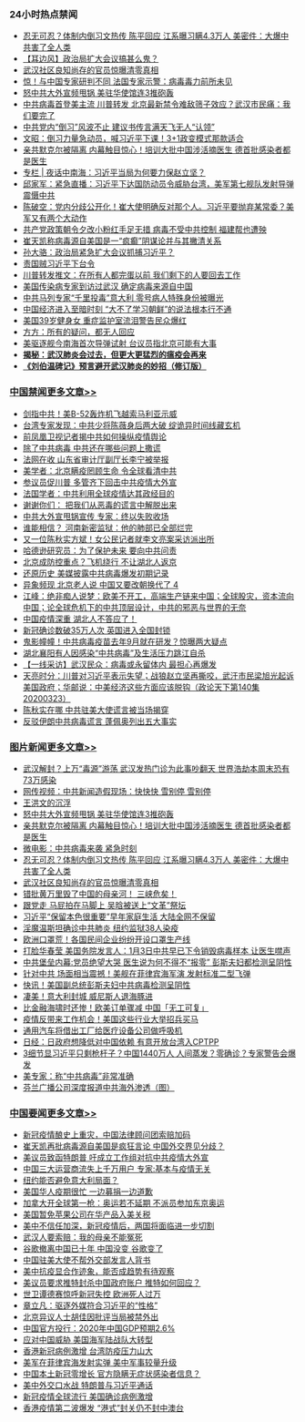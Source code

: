 <div class="catlist">
<h3>24小时热点禁闻</h3>
<ul>
<li><a href="https://github.com/fqnews/bnews/blob/master/topimagenews/20200323/1298806.md">忍无可忍？体制内倒习文热传 陈平回应 江系曝习瞒4.3万人 美密件：大爆中共害了全人类</a></li>
<li><a href="https://github.com/fqnews/bnews/blob/master/headline/20200323/1298835.md">【耳边风】政治局扩大会议搞甚么鬼？</a></li>
<li><a href="https://github.com/fqnews/bnews/blob/master/topimagenews/20200323/1298798.md">武汉社区良知尚存的官员惊曝清零真相</a></li>
<li><a href="https://github.com/fqnews/bnews/blob/master/worldnews/20200323/1298828.md">惊！与中国专家研判不同 法国专家示警：病毒毒力前所未见</a></li>
<li><a href="https://github.com/fqnews/bnews/blob/master/topimagenews/20200324/1299011.md">怒中共大外宣频甩锅 美驻华使馆连3推砲轰</a></li>
<li><a href="https://github.com/fqnews/bnews/blob/master/cbnews/20200323/1298858.md">中共病毒首登美主流 川普转发 北京最新禁令难敌筛子效应？武汉市民痛：我们要完了</a></li>
<li><a href="https://github.com/fqnews/bnews/blob/master/headline/20200323/1298875.md">中共党内“倒习”风波不止  建议书传言满天飞无人“认领”</a></li>
<li><a href="https://github.com/fqnews/bnews/blob/master/cbnews/20200324/1299133.md">文昭：倒习力量急动员，喊习近平下课！3+1政变模式那款适合 </a></li>
<li><a href="https://github.com/fqnews/bnews/blob/master/topimagenews/20200323/1298960.md">亲共默克尔被隔离 内幕触目惊心！培训大批中国涉活摘医生 德首批感染者都是医生</a></li>
<li><a href="https://github.com/fqnews/bnews/blob/master/cbnews/20200324/1299107.md">专栏 | 夜话中南海：习近平当局为何要力保赵立坚？</a></li>
<li><a href="https://github.com/fqnews/bnews/blob/master/bannedvideo/20200323/1298991.md">邱家军：紧急直播：习近平下达国防动员令威胁台湾，美军第七舰队发射导弹震慑中共 </a></li>
<li><a href="https://github.com/fqnews/bnews/blob/master/cbnews/20200324/1299219.md">陈破空：党内分歧公开化！崔大使明确反对那个人。习近平要抛弃某常委？美军又有两个大动作 </a></li>
<li><a href="https://github.com/fqnews/bnews/blob/master/cbnews/20200323/1298948.md">共产党政策朝令夕改小粉红手足无措 病毒不受中共控制 福建帮也遭殃</a></li>
<li><a href="https://github.com/fqnews/bnews/blob/master/cbnews/20200323/1298919.md">崔天凯称病毒源自美国是一“疯癫”阴谋论并与其撇清关系</a></li>
<li><a href="https://github.com/fqnews/bnews/blob/master/renquan/minyun/20200324/1299214.md">孙大骆：政治局紧急扩大会议抓捕习近平？</a></li>
<li><a href="https://github.com/fqnews/bnews/blob/master/baitai/20200324/1299179.md">责国贼习近平下台令</a></li>
<li><a href="https://github.com/fqnews/bnews/blob/master/cnnews/20200324/1299231.md">川普转发推文：在所有人都完蛋以前 我们剩下的人要回去工作</a></li>
<li><a href="https://github.com/fqnews/bnews/blob/master/comments/20200323/1298850.md">美国传染病专家到访过武汉 确定病毒来源自中国</a></li>
<li><a href="https://github.com/fqnews/bnews/blob/master/worldnews/20200324/1299196.md">中共马列专家“千里投毒”意大利 零号病人特殊身份被曝光</a></li>
<li><a href="https://github.com/fqnews/bnews/blob/master/finance/20200323/1298845.md">中国经济进入至暗时刻 “大不了学习朝鲜”的说法根本行不通</a></li>
<li><a href="https://github.com/fqnews/bnews/blob/master/cnnews/20200323/1298790.md">美国39岁健身女 重症监护室流泪警告民众爆红</a></li>
<li><a href="https://github.com/fqnews/bnews/blob/master/cbnews/20200324/1299040.md">方方：所有的疑问，都无人回应</a></li>
<li><a href="https://github.com/fqnews/bnews/blob/master/worldnews/usa/20200324/1299005.md">美驱逐舰今南海首次导弹试射 台议员指北京可能有大事</a></li>
<li><b><a href="https://github.com/fqnews/bnews/blob/master/comments/20200211/1275071.md" target="_blank">揭秘：武汉肺炎会过去，但更大更猛烈的瘟疫会再来</a></b></li>
<li><b><a href="https://github.com/fqnews/bnews/blob/master/comments/20200207/1272816.md" target="_blank">《刘伯温碑记》预言避开武汉肺炎的妙招（修订版）</a></b></li>
</ul>
</div>

<div class="catlist">
<h3><a href="https://github.com/fqnews/bnews/blob/master/cbnews/" target="_blank">中国禁闻</a><span><a href="https://github.com/fqnews/bnews/blob/master/cbnews/" target="_blank" rel="nofollow">更多文章>></a></span></h3>
<ul>
<li><a href="https://github.com/fqnews/bnews/blob/master/cbnews/20200324/1299427.md" target="_blank">剑指中共！美B-52轰炸机飞越索马利亚示威</a></li>
<li><a href="https://github.com/fqnews/bnews/blob/master/cbnews/20200324/1299426.md" target="_blank">台湾专家发现：中共少将陈薇身后两大破 绽诡异时间线藏玄机</a></li>
<li><a href="https://github.com/fqnews/bnews/blob/master/cbnews/20200324/1299425.md" target="_blank">前凤凰卫视记者揭中共如何操纵疫情舆论</a></li>
<li><a href="https://github.com/fqnews/bnews/blob/master/cbnews/20200324/1299413.md" target="_blank">除了中共病毒 中共还在哪些问题上撒谎</a></li>
<li><a href="https://github.com/fqnews/bnews/blob/master/cbnews/20200324/1299412.md" target="_blank">法网在收 山东省审计厅副厅长李宁被举报</a></li>
<li><a href="https://github.com/fqnews/bnews/blob/master/cbnews/20200324/1299411.md" target="_blank">美学者：北京瞒疫罔顾生命 令全球看清中共</a></li>
<li><a href="https://github.com/fqnews/bnews/blob/master/cbnews/20200324/1299410.md" target="_blank">参议员促川普 多管齐下回击中共疫情大外宣</a></li>
<li><a href="https://github.com/fqnews/bnews/blob/master/cbnews/20200324/1299409.md" target="_blank">法国学者：中共利用全球疫情达其政经目的</a></li>
<li><a href="https://github.com/fqnews/bnews/blob/master/cbnews/20200324/1299404.md" target="_blank">谢谢你们： 把我们从恶毒的谎言中解脱出来</a></li>
<li><a href="https://github.com/fqnews/bnews/blob/master/cbnews/20200324/1299396.md" target="_blank">中共大外宣甩锅宣传 专家：终以失败收场</a></li>
<li><a href="https://github.com/fqnews/bnews/blob/master/cbnews/20200324/1299395.md" target="_blank">谁能相信？ 河南新密监狱：他的肺部已全部烂完</a></li>
<li><a href="https://github.com/fqnews/bnews/blob/master/cbnews/20200324/1299394.md" target="_blank">又一位陈秋实方斌！女公民记者就李文亮案采访派出所</a></li>
<li><a href="https://github.com/fqnews/bnews/blob/master/cbnews/20200324/1299381.md" target="_blank">哈德逊研究员：为了保护未来 要向中共问责</a></li>
<li><a href="https://github.com/fqnews/bnews/blob/master/cbnews/20200324/1299380.md" target="_blank">北京成防控重点？飞机绕行 不让湖北人返京</a></li>
<li><a href="https://github.com/fqnews/bnews/blob/master/cbnews/20200324/1299379.md" target="_blank">还原历史 美媒披露中共病毒爆发初期记录</a></li>
<li><a href="https://github.com/fqnews/bnews/blob/master/cbnews/20200324/1299378.md" target="_blank">异象频现 北京老人说 中国又要改朝换代了 4</a></li>
<li><a href="https://github.com/fqnews/bnews/blob/master/cbnews/20200324/1299359.md" target="_blank">江峰：绝非痴人说梦：欧美不开工，高端生产链来中国；全球股灾，资本流向中国；论全球危机下的中共顶层设计，中共的邪恶与世界的无奈</a></li>
<li><a href="https://github.com/fqnews/bnews/blob/master/cbnews/20200324/1299348.md" target="_blank">中国疫情深重 湖北人不答应了！</a></li>
<li><a href="https://github.com/fqnews/bnews/blob/master/cbnews/20200324/1299331.md" target="_blank">新冠确诊数破35万人次 英国进入全国封锁</a></li>
<li><a href="https://github.com/fqnews/bnews/blob/master/cbnews/20200324/1299309.md" target="_blank">鬼影幢幢！中共病毒疫苗去年9月就在研发？惊曝两大疑点</a></li>
<li><a href="https://github.com/fqnews/bnews/blob/master/cbnews/20200324/1299308.md" target="_blank">湖北襄阳有人因感染“中共病毒”及生活压力跳江自杀</a></li>
<li><a href="https://github.com/fqnews/bnews/blob/master/cbnews/20200324/1299307.md" target="_blank">【一线采访】武汉民众：病毒或永留体内 最担心再爆发</a></li>
<li><a href="https://github.com/fqnews/bnews/blob/master/cbnews/20200324/1299288.md" target="_blank">天亮时分：川普对习近平表示失望；战狼赵立坚再撕咬，武汗市民梁旭光起诉美国政府；华邮说：中美经济这些方面应该脱钩（政论天下第140集 20200323）</a></li>
<li><a href="https://github.com/fqnews/bnews/blob/master/cbnews/20200324/1299266.md" target="_blank">陈秋实在哪 中共驻美大使谎言被当场揭穿</a></li>
<li><a href="https://github.com/fqnews/bnews/blob/master/cbnews/20200324/1299265.md" target="_blank">反驳伊朗中共病毒谎言 蓬佩奥列出五大事实</a></li>

</ul>
</div>
<div class="catlist">
<h3><a href="https://github.com/fqnews/bnews/blob/master/topimagenews/" target="_blank">图片新闻</a><span><a href="https://github.com/fqnews/bnews/blob/master/topimagenews/" target="_blank" rel="nofollow">更多文章>></a></span></h3>
<ul>
<li><a href="https://github.com/fqnews/bnews/blob/master/topimagenews/20200324/1299418.md" target="_blank">武汉解封？上万“毒源”游荡 武汉发热门诊为此事吵翻天 世界浩劫本周末恐有73万感染</a></li>
<li><a href="https://github.com/fqnews/bnews/blob/master/topimagenews/20200324/1299417.md" target="_blank">网传视频：中共新闻造假现场：快快快 雪别停 雪别停</a></li>
<li><a href="https://github.com/fqnews/bnews/blob/master/topimagenews/20200324/1299393.md" target="_blank">王洪文的沉浮</a></li>
<li><a href="https://github.com/fqnews/bnews/blob/master/topimagenews/20200324/1299011.md" target="_blank">怒中共大外宣频甩锅 美驻华使馆连3推砲轰</a></li>
<li><a href="https://github.com/fqnews/bnews/blob/master/topimagenews/20200323/1298960.md" target="_blank">亲共默克尔被隔离 内幕触目惊心！培训大批中国涉活摘医生 德首批感染者都是医生</a></li>
<li><a href="https://github.com/fqnews/bnews/blob/master/comments/20200323/1298854.md" target="_blank">微电影：中共病毒来袭 紧急时刻</a></li>
<li><a href="https://github.com/fqnews/bnews/blob/master/topimagenews/20200323/1298806.md" target="_blank">忍无可忍？体制内倒习文热传 陈平回应 江系曝习瞒4.3万人 美密件：大爆中共害了全人类</a></li>
<li><a href="https://github.com/fqnews/bnews/blob/master/topimagenews/20200323/1298798.md" target="_blank">武汉社区良知尚存的官员惊曝清零真相</a></li>
<li><a href="https://github.com/fqnews/bnews/blob/master/topimagenews/20200323/1298774.md" target="_blank">错批黄万里毁了中国的母亲河！ 三峡危矣！</a></li>
<li><a href="https://github.com/fqnews/bnews/blob/master/topimagenews/20200323/1298757.md" target="_blank">跟党走 马屁拍在马脚上 吴晗被送上“文革”祭坛</a></li>
<li><a href="https://github.com/fqnews/bnews/blob/master/topimagenews/20200323/1298686.md" target="_blank">习近平“保留本色很重要”早年家庭生活 大陆全网不保留</a></li>
<li><a href="https://github.com/fqnews/bnews/blob/master/topimagenews/20200323/1298657.md" target="_blank">淫魔温斯坦确诊中共肺炎 纽约监狱38人染疫</a></li>
<li><a href="https://github.com/fqnews/bnews/blob/master/topimagenews/20200322/1298400.md" target="_blank">欧洲口罩荒！各国民间企业纷纷开设口罩生产线</a></li>
<li><a href="https://github.com/fqnews/bnews/blob/master/topimagenews/20200322/1298376.md" target="_blank">打脸华春莹 美国务院发言人：1月3日中共早已下令销毁病毒样本 让医生噤声</a></li>
<li><a href="https://github.com/fqnews/bnews/blob/master/topimagenews/20200322/1298247.md" target="_blank">中共堡垒内幕:党员绝望大哭 医生说为何不得不“报零” 彭斯夫妇都检测呈阴性</a></li>
<li><a href="https://github.com/fqnews/bnews/blob/master/topimagenews/20200322/1298236.md" target="_blank">针对中共 场面相当震撼！美舰在菲律宾海军演 发射标准二型飞弹</a></li>
<li><a href="https://github.com/fqnews/bnews/blob/master/topimagenews/20200322/1298145.md" target="_blank">快讯！美国副总统彭斯夫妇中共病毒检测呈阴性</a></li>
<li><a href="https://github.com/fqnews/bnews/blob/master/topimagenews/20200322/1298052.md" target="_blank">凄美！意大利封城 威尼斯人退海豚进</a></li>
<li><a href="https://github.com/fqnews/bnews/blob/master/topimagenews/20200322/1298011.md" target="_blank">比金融海啸时还惨！欧美订单骤减 中国「无工可复」</a></li>
<li><a href="https://github.com/fqnews/bnews/blob/master/topimagenews/20200322/1297908.md" target="_blank">疫情反带来工作机会！美国这些行业大举招兵买马</a></li>
<li><a href="https://github.com/fqnews/bnews/blob/master/topimagenews/20200321/1297882.md" target="_blank">通用汽车将借出工厂给医疗设备公司做呼吸机</a></li>
<li><a href="https://github.com/fqnews/bnews/blob/master/topimagenews/20200321/1297881.md" target="_blank">日经：日政府想降低对中国依赖 有意开放台湾入CPTPP</a></li>
<li><a href="https://github.com/fqnews/bnews/blob/master/topimagenews/20200321/1297836.md" target="_blank">3细节显习近平只剩枪杆子？中国1440万人 人间蒸发？零确诊？专家警告会爆发</a></li>
<li><a href="https://github.com/fqnews/bnews/blob/master/comments/20200321/1297635.md" target="_blank">美专家：称“中共病毒”非常准确</a></li>
<li><a href="https://github.com/fqnews/bnews/blob/master/comments/20200321/1297805.md" target="_blank">芬兰广播公司深度报道中共海外渗透（图）</a></li>

</ul>
</div>
<div class="catlist">
<h3><a href="https://github.com/fqnews/bnews/blob/master/headline/" target="_blank">中国要闻</a><span><a href="https://github.com/fqnews/bnews/blob/master/headline/" target="_blank" rel="nofollow">更多文章>></a></span></h3>
<ul>
<li><a href="https://github.com/fqnews/bnews/blob/master/headline/20200324/1299415.md" target="_blank">新冠疫情酿史上重灾，中国法律顾问团索赔加码</a></li>
<li><a href="https://github.com/fqnews/bnews/blob/master/headline/20200324/1299401.md" target="_blank">崔天凯再批病毒源自美国是疯狂言论 中国外交界见分歧？</a></li>
<li><a href="https://github.com/fqnews/bnews/blob/master/headline/20200324/1299256.md" target="_blank">美议员致函特朗普 吁成立工作组对抗中共疫情大外宣</a></li>
<li><a href="https://github.com/fqnews/bnews/blob/master/headline/20200324/1299255.md" target="_blank">中国三大运营商流失上千万用户 专家:基本与疫情无关</a></li>
<li><a href="https://github.com/fqnews/bnews/blob/master/headline/20200324/1299239.md" target="_blank">纽约能否避免意大利局面？</a></li>
<li><a href="https://github.com/fqnews/bnews/blob/master/headline/20200324/1299213.md" target="_blank">美国华人疫期很忙  一边募捐一边道歉</a></li>
<li><a href="https://github.com/fqnews/bnews/blob/master/headline/20200324/1299212.md" target="_blank">加拿大开全球第一枪：奥运若不延期 不派员参加东京奥运</a></li>
<li><a href="https://github.com/fqnews/bnews/blob/master/headline/20200324/1299211.md" target="_blank">美国暂免苹果公司在华产品入美关税</a></li>
<li><a href="https://github.com/fqnews/bnews/blob/master/headline/20200324/1299156.md" target="_blank">美中不信任加深，新冠疫情后，两国将面临进一步切割</a></li>
<li><a href="https://github.com/fqnews/bnews/blob/master/headline/20200324/1299155.md" target="_blank">武汉人要索赔：我的母亲不能冤死</a></li>
<li><a href="https://github.com/fqnews/bnews/blob/master/headline/20200324/1299124.md" target="_blank">谷歌撤离中国已十年  中国没变  谷歌变了</a></li>
<li><a href="https://github.com/fqnews/bnews/blob/master/headline/20200324/1299123.md" target="_blank">中国驻美大使不帮外交部发言人背书</a></li>
<li><a href="https://github.com/fqnews/bnews/blob/master/headline/20200324/1299109.md" target="_blank">美中抗疫显合作迹象，能否成趋势有待观察</a></li>
<li><a href="https://github.com/fqnews/bnews/blob/master/headline/20200324/1299108.md" target="_blank">美议员要求推特封杀中国政府账户    推特如何回应？</a></li>
<li><a href="https://github.com/fqnews/bnews/blob/master/headline/20200324/1299088.md" target="_blank">世卫谭德赛惊呼新冠失控 欧洲死人过万</a></li>
<li><a href="https://github.com/fqnews/bnews/blob/master/headline/20200324/1299087.md" target="_blank">章立凡：驱逐外媒符合习近平的“性格”</a></li>
<li><a href="https://github.com/fqnews/bnews/blob/master/headline/20200324/1299086.md" target="_blank">北京异议人士胡佳因批评当局被禁外出</a></li>
<li><a href="https://github.com/fqnews/bnews/blob/master/headline/20200324/1299074.md" target="_blank">中国官方投行：2020年中国GDP预期2.6%</a></li>
<li><a href="https://github.com/fqnews/bnews/blob/master/headline/20200324/1299073.md" target="_blank">应对中国威胁  美国海军陆战队大转型</a></li>
<li><a href="https://github.com/fqnews/bnews/blob/master/headline/20200324/1299072.md" target="_blank">香港新冠病例激增  台湾防疫压力山大</a></li>
<li><a href="https://github.com/fqnews/bnews/blob/master/headline/20200324/1299029.md" target="_blank">美军在菲律宾海发射实弹   美中军事较量升级</a></li>
<li><a href="https://github.com/fqnews/bnews/blob/master/headline/20200324/1299028.md" target="_blank">中国本土新冠零增长 官方隐瞒无症状感染者信息？</a></li>
<li><a href="https://github.com/fqnews/bnews/blob/master/headline/20200324/1299027.md" target="_blank">美中外交口水战  特朗普与习近平通话</a></li>
<li><a href="https://github.com/fqnews/bnews/blob/master/headline/20200324/1299026.md" target="_blank">新冠疫情全球流行  美国确诊病例激增</a></li>
<li><a href="https://github.com/fqnews/bnews/blob/master/headline/20200324/1299013.md" target="_blank">香港疫情第二波爆发  “港式”封关仍不封中澳台</a></li>

</ul>
</div>